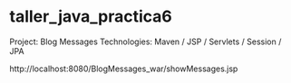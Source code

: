 # taller_java_practica6

Project: Blog Messages
Technologies: Maven / JSP / Servlets / Session / JPA

http://localhost:8080/BlogMessages_war/showMessages.jsp